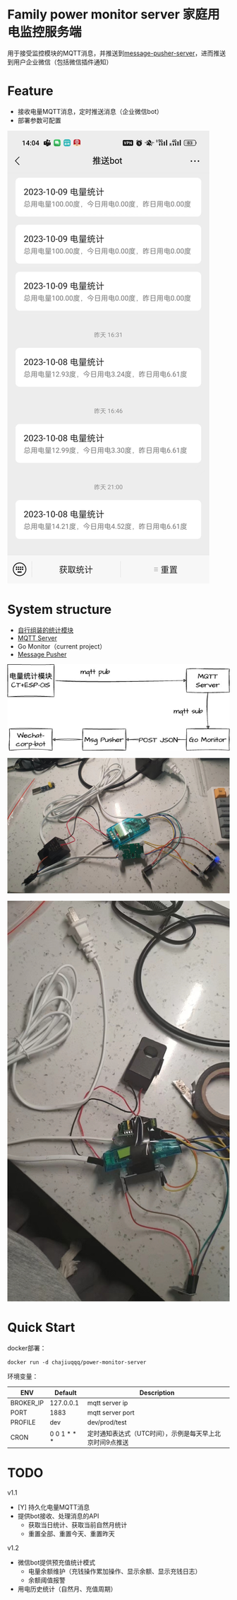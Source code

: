 # Family power monitor server 家庭用电监控服务端

用于接受监控模块的MQTT消息，并推送到[message-pusher-server](https://github.com/songquanpeng/message-pusher)，进而推送到用户企业微信（包括微信插件通知）

# Feature

- 接收电量MQTT消息，定时推送消息（企业微信bot）
- 部署参数可配置

![WechatIMG700.jpeg](doc%2FWechatIMG700.jpeg)


# System structure

- [自行组装的统计模块](https://post.smzdm.com/p/aqxqv867/)
- [MQTT Server](https://hub.docker.com/_/eclipse-mosquitto)
- Go Monitor（current project）
- [Message Pusher](https://github.com/songquanpeng/message-pusher)

![power-monitor.jpg](doc%2Fpower-monitor.jpg)

![monitor.jpeg](doc%2Fmonitor.jpeg)

![WechatIMG696.jpeg](doc%2FWechatIMG696.jpeg)

# Quick Start

docker部署：

    docker run -d chajiuqqq/power-monitor-server

环境变量：

| ENV       | Default     | Description                    |
|-----------|-------------|--------------------------------|
| BROKER_IP | 127.0.0.1   | mqtt server ip                 |
| PORT      | 1883        | mqtt server port               |
| PROFILE   | dev         | dev/prod/test                  |
| CRON      | 0 0 1 * * * | 定时通知表达式（UTC时间），示例是每天早上北京时间9点推送 |



# TODO

v1.1

- [Y] 持久化电量MQTT消息
- 提供bot接收、处理消息的API
  - 获取当日统计、获取当前自然月统计
  - 重置全部、重置今天、重置昨天

v1.2

- 微信bot提供预充值统计模式
  - 电量余额维护（充钱操作累加操作、显示余额、显示充钱日志）
  - 余额阈值报警
- 用电历史统计（自然月、充值周期）